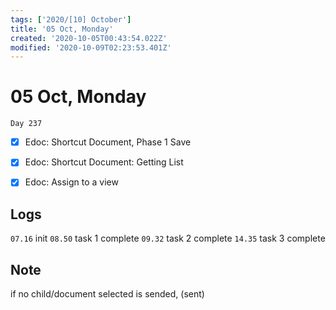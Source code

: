 ```yaml
---
tags: ['2020/[10] October']
title: '05 Oct, Monday'
created: '2020-10-05T00:43:54.022Z'
modified: '2020-10-09T02:23:53.401Z'
---
```


# 05 Oct, Monday

`Day 237`

- [x] Edoc: Shortcut Document, Phase 1 Save
- [x] Edoc: Shortcut Document: Getting List
- [x] Edoc: Assign to a view


## Logs
`07.16` init
`08.50` task 1 complete
`09.32` task 2 complete
`14.35` task 3 complete

## Note
if no child/document selected is sended, (sent)
